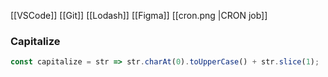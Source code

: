 [[VSCode]]
[[Git]]
[[Lodash]]
[[Figma]]
[[cron.png |CRON job]]

### Capitalize
```ts
const capitalize = str => str.charAt(0).toUpperCase() + str.slice(1);
```
